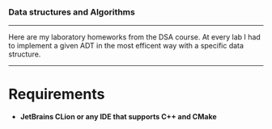 ### Data structures and Algorithms

---

Here are my laboratory homeworks from the DSA course.
At every lab I had to implement a given ADT in the most efficent way with a specific data structure.

---

# Requirements
- **JetBrains CLion or any IDE that supports C++ and CMake**
